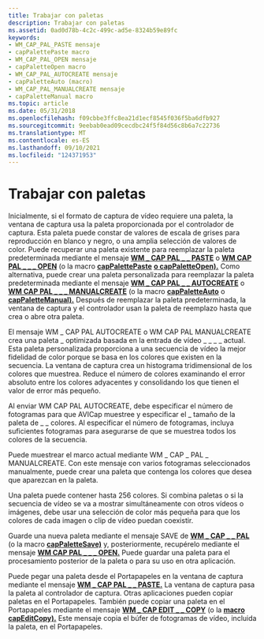 ```yaml
---
title: Trabajar con paletas
description: Trabajar con paletas
ms.assetid: 0ad0d78b-4c2c-499c-ad5e-8324b59e89fc
keywords:
- WM_CAP_PAL_PASTE mensaje
- capPalettePaste macro
- WM_CAP_PAL_OPEN mensaje
- capPaletteOpen macro
- WM_CAP_PAL_AUTOCREATE mensaje
- capPaletteAuto (macro)
- WM_CAP_PAL_MANUALCREATE mensaje
- capPaletteManual macro
ms.topic: article
ms.date: 05/31/2018
ms.openlocfilehash: f09cbbe3ffc8ea21d1ecf8545f036f5ba6dfb927
ms.sourcegitcommit: 9eebab0ead09cecdbc24f5f84d56c8b6a7c22736
ms.translationtype: MT
ms.contentlocale: es-ES
ms.lasthandoff: 09/10/2021
ms.locfileid: "124371953"
---
```

# <a name="working-with-palettes"></a>Trabajar con paletas

Inicialmente, si el formato de captura de vídeo requiere una paleta, la ventana de captura usa la paleta proporcionada por el controlador de captura. Esta paleta puede constar de valores de escala de grises para reproducción en blanco y negro, o una amplia selección de valores de color. Puede recuperar una paleta existente para reemplazar la paleta predeterminada mediante el mensaje [**WM \_ CAP PAL \_ \_ PASTE**](wm-cap-pal-paste.md) o [**WM CAP PAL \_ \_ \_ OPEN**](wm-cap-pal-open.md) (o la macro [**capPalettePaste**](/windows/desktop/api/Vfw/nf-vfw-cappalettepaste) [**o capPaletteOpen).**](/windows/desktop/api/Vfw/nf-vfw-cappaletteopen) Como alternativa, puede crear una paleta personalizada para reemplazar la paleta predeterminada mediante el mensaje [**WM \_ CAP PAL \_ \_ AUTOCREATE**](wm-cap-pal-autocreate.md) o [**WM CAP PAL \_ \_ \_ MANUALCREATE**](wm-cap-pal-manualcreate.md) (o la macro [**capPaletteAuto**](/windows/desktop/api/Vfw/nf-vfw-cappaletteauto) o [**capPaletteManual).**](/windows/desktop/api/Vfw/nf-vfw-cappalettemanual) Después de reemplazar la paleta predeterminada, la ventana de captura y el controlador usan la paleta de reemplazo hasta que crea o abre otra paleta.

El mensaje WM \_ CAP PAL AUTOCREATE o WM CAP PAL MANUALCREATE crea una paleta \_ optimizada basada en la entrada de vídeo \_ \_ \_ \_ actual. Esta paleta personalizada proporciona a una secuencia de vídeo la mejor fidelidad de color porque se basa en los colores que existen en la secuencia. La ventana de captura crea un histograma tridimensional de los colores que muestrea. Reduce el número de colores examinando el error absoluto entre los colores adyacentes y consolidando los que tienen el valor de error más pequeño.

Al enviar WM CAP PAL AUTOCREATE, debe especificar el número de fotogramas para que AVICap muestree y especificar el \_ tamaño de la paleta de \_ \_ colores. Al especificar el número de fotogramas, incluya suficientes fotogramas para asegurarse de que se muestrea todos los colores de la secuencia.

Puede muestrear el marco actual mediante WM \_ CAP \_ PAL \_ MANUALCREATE. Con este mensaje con varios fotogramas seleccionados manualmente, puede crear una paleta que contenga los colores que desea que aparezcan en la paleta.

Una paleta puede contener hasta 256 colores. Si combina paletas o si la secuencia de vídeo se va a mostrar simultáneamente con otros vídeos o imágenes, debe usar una selección de color más pequeña para que los colores de cada imagen o clip de vídeo puedan coexistir.

Guarde una nueva paleta mediante el mensaje SAVE de [**WM \_ CAP \_ \_ PAL**](wm-cap-pal-save.md) (o la macro [**capPaletteSave)**](/windows/desktop/api/Vfw/nf-vfw-cappalettesave) y, posteriormente, recupérelo mediante el mensaje [**WM CAP PAL \_ \_ \_ OPEN.**](wm-cap-pal-open.md) Puede guardar una paleta para el procesamiento posterior de la paleta o para su uso en otra aplicación.

Puede pegar una paleta desde el Portapapeles en la ventana de captura mediante el mensaje [**WM \_ CAP PAL \_ \_ PASTE.**](wm-cap-pal-paste.md) La ventana de captura pasa la paleta al controlador de captura. Otras aplicaciones pueden copiar paletas en el Portapapeles. También puede copiar una paleta en el Portapapeles mediante el mensaje [**WM \_ CAP EDIT \_ \_ COPY**](wm-cap-edit-copy.md) (o la [**macro capEditCopy).**](/windows/desktop/api/Vfw/nf-vfw-capeditcopy) Este mensaje copia el búfer de fotogramas de vídeo, incluida la paleta, en el Portapapeles.

 

 




